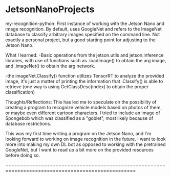 # JetsonNanoProjects

my-recognition-python: First instance of working with the Jetson Nano and image recognition. By default, uses GoogleNet and refers to the ImageNet database to classify arbitrary images specified on the command line. Not exactly a personal project, but a good starting point for adjusting to the Jetson Nano. 

What I learned:
-Basic operations from the jetson.utils and jetson.inference libraries, with use of functions such as .loadImage() to obtain the arg image, and .imageNet() to obtain the arg network. 

-the imageNet.Classify() function utilizes TensorRT to analyze the provided image, it's just a matter of printing the information that .Classify() is able to retrieve (one way is using  GetClassDesc(index) to obtain the proper classification)

Thoughts/Reflections:
This has led me to speculate on the possibility of creating a program to recognize vehicle models based on photos of them, or maybe even different cartoon characters. I tried to include an image of Spongebob which was classified as a "goblet", most likely because of database restrictions. 

This was my first time writing a program on the Jetson Nano, and I'm looking forward to working on image recognition in the future. I want to look more into making my own DL bot as opposed to working with the pretrained GoogleNet, but I want to read up a bit more on the provided resources before doing so.

==================================================================================================


